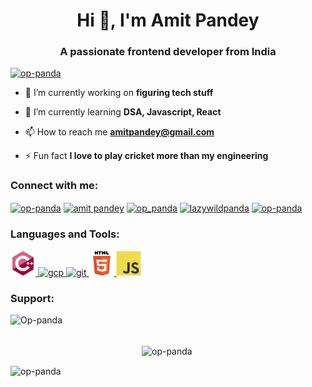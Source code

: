 <h1 align="center">Hi 👋, I'm Amit Pandey</h1>
<h3 align="center">A passionate frontend developer from India</h3>

<p align="left"> <a href="https://github.com/ryo-ma/github-profile-trophy"><img src="https://github-profile-trophy.vercel.app/?username=op-panda" alt="op-panda" /></a> </p>

- 🔭 I’m currently working on **figuring tech stuff**

- 🌱 I’m currently learning **DSA, Javascript, React**

- 📫 How to reach me **amitpandey@gmail.com**

- ⚡ Fun fact **I love to play cricket more than my engineering**

<h3 align="left">Connect with me:</h3>
<p align="left">
<a href="https://codepen.io/op-panda" target="blank"><img align="center" src="https://raw.githubusercontent.com/rahuldkjain/github-profile-readme-generator/master/src/images/icons/Social/codepen.svg" alt="op-panda" height="30" width="40" /></a>
<a href="https://linkedin.com/in/amit pandey" target="blank"><img align="center" src="https://raw.githubusercontent.com/rahuldkjain/github-profile-readme-generator/master/src/images/icons/Social/linked-in-alt.svg" alt="amit pandey" height="30" width="40" /></a>
<a href="https://www.codechef.com/users/op_panda" target="blank"><img align="center" src="https://cdn.jsdelivr.net/npm/simple-icons@3.1.0/icons/codechef.svg" alt="op_panda" height="30" width="40" /></a>
<a href="https://www.hackerrank.com/lazywildpanda" target="blank"><img align="center" src="https://raw.githubusercontent.com/rahuldkjain/github-profile-readme-generator/master/src/images/icons/Social/hackerrank.svg" alt="lazywildpanda" height="30" width="40" /></a>
<a href="https://www.leetcode.com/op-panda" target="blank"><img align="center" src="https://raw.githubusercontent.com/rahuldkjain/github-profile-readme-generator/master/src/images/icons/Social/leet-code.svg" alt="op-panda" height="30" width="40" /></a>
</p>

<h3 align="left">Languages and Tools:</h3>
<p align="left"> <a href="https://www.w3schools.com/cpp/" target="_blank"> <img src="https://raw.githubusercontent.com/devicons/devicon/master/icons/cplusplus/cplusplus-original.svg" alt="cplusplus" width="40" height="40"/> </a> <a href="https://cloud.google.com" target="_blank"> <img src="https://www.vectorlogo.zone/logos/google_cloud/google_cloud-icon.svg" alt="gcp" width="40" height="40"/> </a> <a href="https://git-scm.com/" target="_blank"> <img src="https://www.vectorlogo.zone/logos/git-scm/git-scm-icon.svg" alt="git" width="40" height="40"/> </a> <a href="https://www.w3.org/html/" target="_blank"> <img src="https://raw.githubusercontent.com/devicons/devicon/master/icons/html5/html5-original-wordmark.svg" alt="html5" width="40" height="40"/> </a> <a href="https://developer.mozilla.org/en-US/docs/Web/JavaScript" target="_blank"> <img src="https://raw.githubusercontent.com/devicons/devicon/master/icons/javascript/javascript-original.svg" alt="javascript" width="40" height="40"/> </a> </p>

<h3 align="left">Support:</h3>
<p><a href="https://www.buymeacoffee.com/Op-panda"> <img align="left" src="https://cdn.buymeacoffee.com/buttons/v2/default-yellow.png" height="50" width="210" alt="Op-panda" /></a></p><br><br>

<p><img align="center" src="https://github-readme-stats.vercel.app/api/top-langs?username=op-panda&show_icons=true&locale=en&layout=compact" alt="op-panda" /></p>

<p><img align="center" src="https://github-readme-streak-stats.herokuapp.com/?user=op-panda&" alt="op-panda" /></p>

